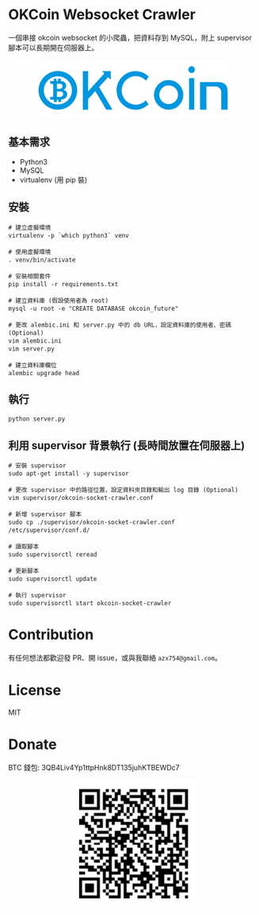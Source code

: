 # OKCoin Websocket Crawler

一個串接 okcoin websocket 的小爬蟲，把資料存到 MySQL，附上 supervisor 腳本可以長期開在伺服器上。

<p align="center">
  <img src="https://raw.githubusercontent.com/Asoul/okcoin-socket-crawler/master/img/okcoin.png"></img>
</p>

## 基本需求

- Python3
- MySQL
- virtualenv (用 pip 裝)

## 安裝

```
# 建立虛擬環境
virtualenv -p `which python3` venv

# 使用虛擬環境
. venv/bin/activate

# 安裝相關套件
pip install -r requirements.txt

# 建立資料庫 (假設使用者為 root)
mysql -u root -e "CREATE DATABASE okcoin_future"

# 更改 alembic.ini 和 server.py 中的 db URL，設定資料庫的使用者、密碼 (Optional)
vim alembic.ini
vim server.py

# 建立資料庫欄位
alembic upgrade head
```

## 執行

```
python server.py
```

## 利用 supervisor 背景執行 (長時間放置在伺服器上)

```
# 安裝 supervisor
sudo apt-get install -y supervisor

# 更改 supervisor 中的路徑位置，設定資料夾目錄和輸出 log 目錄 (Optional)
vim supervisor/okcoin-socket-crawler.conf

# 新增 supervisor 腳本
sudo cp ./supervisor/okcoin-socket-crawler.conf /etc/supervisor/conf.d/

# 讀取腳本
sudo supervisorctl reread

# 更新腳本
sudo supervisorctl update

# 執行 supervisor
sudo supervisorctl start okcoin-socket-crawler
```

# Contribution

有任何想法都歡迎發 PR、開 issue，或與我聯絡 `azx754@gmail.com`。

# License
MIT

# Donate

BTC 錢包: 3QB4Liv4Yp1ttpHnk8DT135juhKTBEWDc7

<p align="center">
  <img src="https://raw.githubusercontent.com/Asoul/okcoin-socket-crawler/master/img/qrcode.png"></img>
</p>
